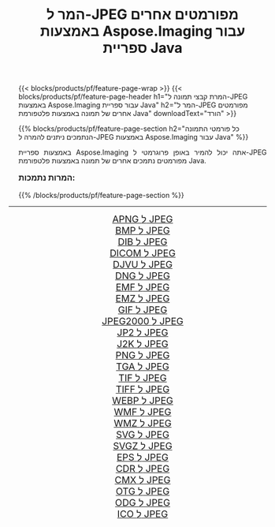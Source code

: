 ﻿---
title: המר ל-JPEG מפורמטים אחרים באמצעות Aspose.Imaging עבור ספריית Java 
weight: 3920
url: /he/java/conversion/to/jpeg/ 
lang: he
langdirlevel: 2
locales: zh-hans,ja,it,ru,de,es,fr,nl,id,lt,pl,pt,vi,tr,ko,zh-hant,ar,hi,th,sv,cs,uk,he
description: באמצעות Aspose.Imaging ניתן להמיר ל-JPEG מפורמטים אחרים באמצעות Java
---

{{< blocks/products/pf/feature-page-wrap >}}
{{< blocks/products/pf/feature-page-header h1="המרת קבצי תמונה ל-JPEG באמצעות Aspose.Imaging עבור ספריית Java" h2="המר ל-JPEG מפורמטים אחרים של תמונה באמצעות פלטפורמת Java" downloadText="הורד" >}}


{{% blocks/products/pf/feature-page-section  h2="כל פורמטי התמונה הנתמכים ניתנים להמרה ל-JPEG באמצעות Aspose.Imaging עבור Java" %}}
<p align=justify>באמצעות ספריית Aspose.Imaging אתה יכול להמיר באופן פרוגרמטי ל-JPEG מפורמטים נתמכים אחרים של תמונה באמצעות פלטפורמת Java.</p>
<h3 style="margin-top:16px;">
המרות נתמכות:
</h3>
{{% /blocks/products/pf/feature-page-section %}}
<div class="container-fluid productfamilypage bg-gray">
    <div class="convertypes bg-gray agp-content section">
        <div class="container">
		<hr style="margin-left:-20px;"/>
		<div class="row other-converters" style="gap: 10px;font-size: 19px;text-align:center;">
		    <div class='col-md-3 other-converter remove-lp remove-rp'><a href="/imaging/he/java/conversion/apng-to-jpeg/" style="padding:15px;">APNG ל JPEG</a></div>
<div class='col-md-3 other-converter remove-lp remove-rp'><a href="/imaging/he/java/conversion/bmp-to-jpeg/" style="padding:15px;">BMP ל JPEG</a></div>
<div class='col-md-3 other-converter remove-lp remove-rp'><a href="/imaging/he/java/conversion/dib-to-jpeg/" style="padding:15px;">DIB ל JPEG</a></div>
<div class='col-md-3 other-converter remove-lp remove-rp'><a href="/imaging/he/java/conversion/dicom-to-jpeg/" style="padding:15px;">DICOM ל JPEG</a></div>
<div class='col-md-3 other-converter remove-lp remove-rp'><a href="/imaging/he/java/conversion/djvu-to-jpeg/" style="padding:15px;">DJVU ל JPEG</a></div>
<div class='col-md-3 other-converter remove-lp remove-rp'><a href="/imaging/he/java/conversion/dng-to-jpeg/" style="padding:15px;">DNG ל JPEG</a></div>
<div class='col-md-3 other-converter remove-lp remove-rp'><a href="/imaging/he/java/conversion/emf-to-jpeg/" style="padding:15px;">EMF ל JPEG</a></div>
<div class='col-md-3 other-converter remove-lp remove-rp'><a href="/imaging/he/java/conversion/emz-to-jpeg/" style="padding:15px;">EMZ ל JPEG</a></div>
<div class='col-md-3 other-converter remove-lp remove-rp'><a href="/imaging/he/java/conversion/gif-to-jpeg/" style="padding:15px;">GIF ל JPEG</a></div>
<div class='col-md-3 other-converter remove-lp remove-rp'><a href="/imaging/he/java/conversion/jpeg2000-to-jpeg/" style="padding:15px;">JPEG2000 ל JPEG</a></div>
<div class='col-md-3 other-converter remove-lp remove-rp'><a href="/imaging/he/java/conversion/jp2-to-jpeg/" style="padding:15px;">JP2 ל JPEG</a></div>
<div class='col-md-3 other-converter remove-lp remove-rp'><a href="/imaging/he/java/conversion/j2k-to-jpeg/" style="padding:15px;">J2K ל JPEG</a></div>
<div class='col-md-3 other-converter remove-lp remove-rp'><a href="/imaging/he/java/conversion/png-to-jpeg/" style="padding:15px;">PNG ל JPEG</a></div>
<div class='col-md-3 other-converter remove-lp remove-rp'><a href="/imaging/he/java/conversion/tga-to-jpeg/" style="padding:15px;">TGA ל JPEG</a></div>
<div class='col-md-3 other-converter remove-lp remove-rp'><a href="/imaging/he/java/conversion/tif-to-jpeg/" style="padding:15px;">TIF ל JPEG</a></div>
<div class='col-md-3 other-converter remove-lp remove-rp'><a href="/imaging/he/java/conversion/tiff-to-jpeg/" style="padding:15px;">TIFF ל JPEG</a></div>
<div class='col-md-3 other-converter remove-lp remove-rp'><a href="/imaging/he/java/conversion/webp-to-jpeg/" style="padding:15px;">WEBP ל JPEG</a></div>
<div class='col-md-3 other-converter remove-lp remove-rp'><a href="/imaging/he/java/conversion/wmf-to-jpeg/" style="padding:15px;">WMF ל JPEG</a></div>
<div class='col-md-3 other-converter remove-lp remove-rp'><a href="/imaging/he/java/conversion/wmz-to-jpeg/" style="padding:15px;">WMZ ל JPEG</a></div>
<div class='col-md-3 other-converter remove-lp remove-rp'><a href="/imaging/he/java/conversion/svg-to-jpeg/" style="padding:15px;">SVG ל JPEG</a></div>
<div class='col-md-3 other-converter remove-lp remove-rp'><a href="/imaging/he/java/conversion/svgz-to-jpeg/" style="padding:15px;">SVGZ ל JPEG</a></div>
<div class='col-md-3 other-converter remove-lp remove-rp'><a href="/imaging/he/java/conversion/eps-to-jpeg/" style="padding:15px;">EPS ל JPEG</a></div>
<div class='col-md-3 other-converter remove-lp remove-rp'><a href="/imaging/he/java/conversion/cdr-to-jpeg/" style="padding:15px;">CDR ל JPEG</a></div>
<div class='col-md-3 other-converter remove-lp remove-rp'><a href="/imaging/he/java/conversion/cmx-to-jpeg/" style="padding:15px;">CMX ל JPEG</a></div>
<div class='col-md-3 other-converter remove-lp remove-rp'><a href="/imaging/he/java/conversion/otg-to-jpeg/" style="padding:15px;">OTG ל JPEG</a></div>
<div class='col-md-3 other-converter remove-lp remove-rp'><a href="/imaging/he/java/conversion/odg-to-jpeg/" style="padding:15px;">ODG ל JPEG</a></div>
<div class='col-md-3 other-converter remove-lp remove-rp'><a href="/imaging/he/java/conversion/ico-to-jpeg/" style="padding:15px;">ICO ל JPEG</a></div>
                </div>
        </div>
    </div>
</div>
<br/>

